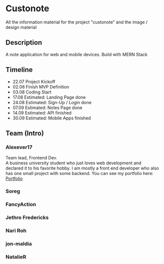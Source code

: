 # Custonote

All the information material for the project "custonote" and the image / design material

## Description

A note application for web and mobile devices. Build with MERN Stack

## Timeline

* 22.07 Project Kickoff
* 02.08 Finish MVP Definition
* 03.08 Coding Start
* 17.08 Estimated: Landing Page done
* 24.08 Estimated: Sign-Up / Login done
* 07.09 Estimated: Notes Page done
* 14.09 Estimated: API finished
* 30.09 Estimated: Mobile Apps finished

## Team (Intro)

### Alexever17

Team lead, Frontend Dev.<br>
A business university student who just loves web development and declared it to his favorite hobby. I am mostly a front end developer who also has one small project with some backend. You can see my portfolio here: [Portfolio](https://malakhov.work)

### Soreg

### FancyAction

### Jethro Fredericks

### Nari Roh

### jon-maldia

### NatalieR
